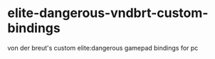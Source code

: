 # elite-dangerous-vndbrt-custom-bindings
von der breut's custom elite:dangerous gamepad bindings for pc
